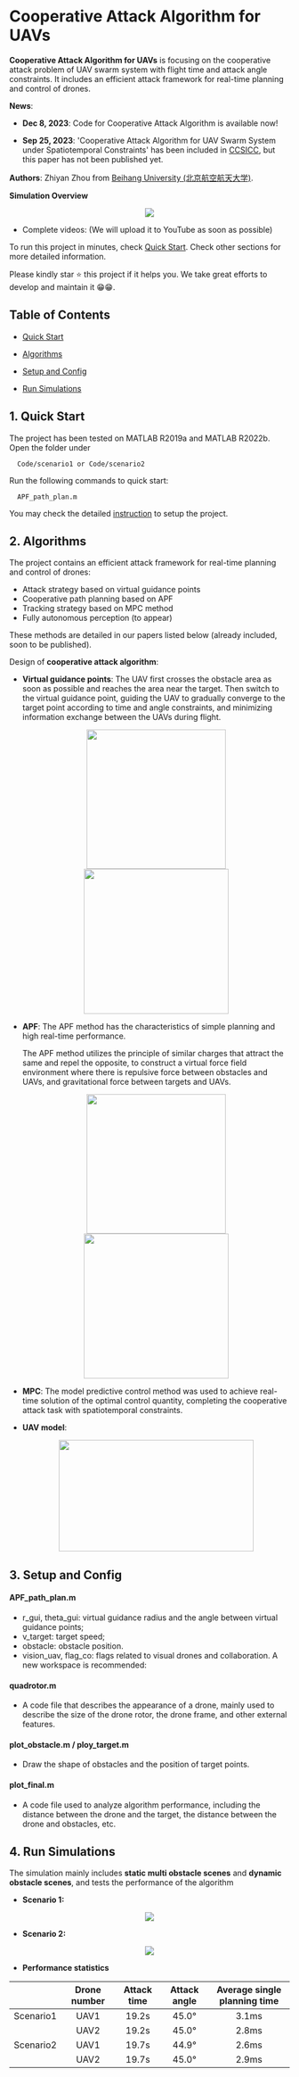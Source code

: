 # Cooperative Attack Algorithm for UAVs

**Cooperative Attack Algorithm for UAVs** is focusing on the cooperative attack problem of UAV swarm system with flight time and attack angle constraints. It includes an efficient attack framework for real-time planning and control of drones. 

**News**: 

- __Dec 8, 2023__: Code for Cooperative Attack Algorithm is available now!

- __Sep 25, 2023__: 'Cooperative Attack Algorithm for UAV Swarm System under Spatiotemporal Constraints' has been included in [CCSICC](http://ccsicc.c2.org.cn/), but this paper has not been published yet.

__Authors__: Zhiyan Zhou from [Beihang University (北京航空航天大学)](https://www.buaa.edu.cn/).

**Simulation Overview**

<p align="center">
  <img src="files/overview.gif"/>
</p>

- Complete videos: 
  (We will upload it to YouTube as soon as possible)

To run this project in minutes, check [Quick Start](#1-Quick-Start). Check other sections for more detailed information.

Please kindly star :star: this project if it helps you. We take great efforts to develop and maintain it :grin::grin:.




## Table of Contents

* [Quick Start](#1-Quick-Start)

* [Algorithms](#2-Algorithms)

* [Setup and Config](#3-Setup-and-Config)

* [Run Simulations](#4-run-simulations)

  


## 1. Quick Start

The project has been tested on MATLAB R2019a and MATLAB R2022b. Open the folder under 

```
  Code/scenario1 or Code/scenario2
```

Run the following commands to quick start:

```
  APF_path_plan.m
```

You may check the detailed [instruction](#3-setup-and-config) to setup the project. 



## 2. Algorithms

The project contains an efficient attack framework for real-time planning and control of drones:
* Attack strategy based on virtual guidance points
* Cooperative path planning based on APF
* Tracking strategy based on MPC method
* Fully autonomous perception (to appear)

These methods are detailed in our papers listed below (already included, soon to be published). 


Design of __cooperative attack algorithm__:

- __Virtual guidance points__: The UAV first crosses the obstacle area as soon as possible and reaches the area near the target. Then switch to the virtual guidance point, guiding the UAV to gradually converge to the target point according to time and angle constraints, and minimizing information exchange between the UAVs during flight.

  <p align="center">
    <img src="files/virtual1.png" width = "250" height = "250"/>
      <img src="files/virtual2.png" width = "260" height = "260"/>
  </p>

- __APF__: The APF method has the characteristics of simple planning and high real-time performance. 
  
  The APF method utilizes the principle of similar charges that attract the same and repel the opposite, to construct a virtual force field environment where there is repulsive force between obstacles and UAVs, and gravitational force between targets and UAVs.
  
  <p align="center">
    <img src="files/APF1.png" width = "250" height = "250"/>
      <img src="files/APF2.png" width = "260" height = "260"/>
  </p>
  
- __MPC__: The model predictive control method was used to achieve real-time solution of the optimal control quantity, completing the cooperative attack task with spatiotemporal constraints. 

- __UAV model__: 

  <p align="center">
    <img src="files/model.png" width = "350" height = "200"/>
  </p>

  


## 3. Setup and Config

#### APF_path_plan.m

- r_gui, theta_gui: virtual guidance radius and the angle between virtual guidance points;
- v_target: target speed;
- obstacle: obstacle position.
- vision_uav, flag_co: flags related to visual drones and collaboration. A new workspace is recommended:

#### quadrotor.m

- A code file that describes the appearance of a drone, mainly used to describe the size of the drone rotor, the drone frame, and other external features.

#### plot_obstacle.m / ploy_target.m

- Draw the shape of obstacles and the position of target points.

#### plot_final.m

- A code file used to analyze algorithm performance, including the distance between the drone and the target, the distance between the drone and obstacles, etc.



## 4. Run Simulations

The simulation mainly includes __static multi obstacle scenes__ and __dynamic obstacle scenes__, and tests the performance of the algorithm

- __Scenario 1:__

<p align="center">
  <img src="files/scenario1.gif"/>
</p>

- __Scenario 2:__

<p align="center">
  <img src="files/scenario2.gif"/>
</p>

- __Performance statistics__

|           | Drone number | Attack time | Attack angle | Average single planning time |
| :-------: | :----------: | :---------: | :----------: | :--------------------------: |
| Scenario1 |     UAV1     |    19.2s    |    45.0°     |            3.1ms             |
|           |     UAV2     |    19.2s    |    45.0°     |            2.8ms             |
| Scenario2 |     UAV1     |    19.7s    |    44.9°     |            2.6ms             |
|           |     UAV2     |    19.7s    |    45.0°     |            2.9ms             |

